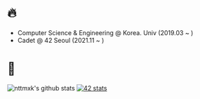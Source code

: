 # 🔥
<ul>
<li> Computer Science & Engineering @ Korea. Univ (2019.03 ~ )</li>
<li> Cadet @ 42 Seoul (2021.11 ~ )</li>
</ul>

# 👀

![nttmxk's github stats](https://github-readme-stats.vercel.app/api?username=nttmxk&show_icons=true&theme=tokyonight)
[![42 stats](https://badge42.vercel.app/api/v2/cl2d849n9022709i9ozksaitf/stats?cursusId=21&coalitionId=88)](https://github.com/JaeSeoKim/badge42)
